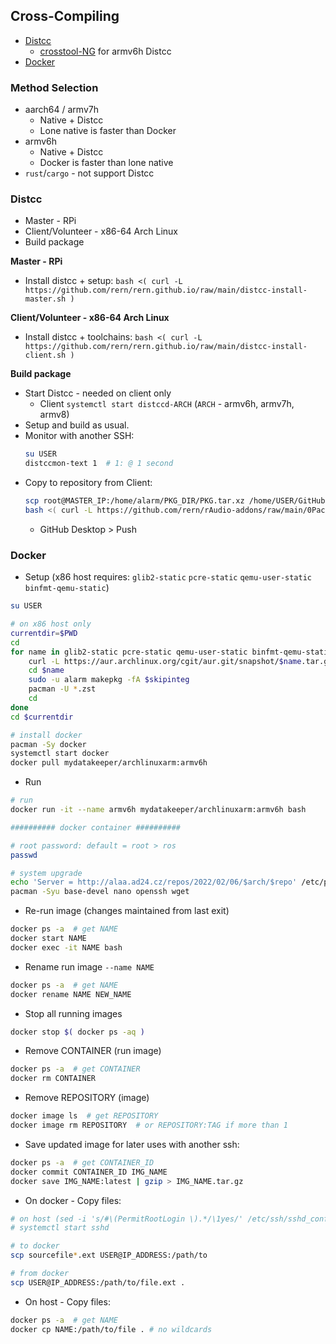 Cross-Compiling
---
- [Distcc](#distcc)
    - [crosstool-NG](https://github.com/rern/rern.github.io/tree/main/crosstool-NG) for armv6h Distcc
- [Docker](#docker)

### Method Selection
- aarch64 / armv7h
	- Native + Distcc
	- Lone native is faster than Docker
- armv6h
	- Native + Distcc
	- Docker is faster than lone native
- `rust`/`cargo` - not support Distcc

### Distcc
- Master - RPi
- Client/Volunteer - x86-64 Arch Linux
- Build package

**Master - RPi**
- Install distcc + setup: `bash <( curl -L https://github.com/rern/rern.github.io/raw/main/distcc-install-master.sh )`

**Client/Volunteer - x86-64 Arch Linux**
- Install distcc + toolchains: `bash <( curl -L https://github.com/rern/rern.github.io/raw/main/distcc-install-client.sh )`

**Build package**
- Start Distcc - needed on client only
	- Client `systemctl start distccd-ARCH` (`ARCH` - armv6h, armv7h, armv8)
- Setup and build as usual.
- Monitor with another SSH: 
	```sh
	su USER
	distccmon-text 1  # 1: @ 1 second
	```
- Copy to repository from Client:
	```sh
	scp root@MASTER_IP:/home/alarm/PKG_DIR/PKG.tar.xz /home/USER/GitHub/rern.github.io/ARCH
	bash <( curl -L https://github.com/rern/rAudio-addons/raw/main/0Packages/repoupdate.sh )	
	```
	- GitHub Desktop > Push

### Docker
- Setup (x86 host requires: `glib2-static` `pcre-static` `qemu-user-static` `binfmt-qemu-static`)
```sh
su USER

# on x86 host only
currentdir=$PWD
cd
for name in glib2-static pcre-static qemu-user-static binfmt-qemu-static; do # keep order
	curl -L https://aur.archlinux.org/cgit/aur.git/snapshot/$name.tar.gz | sudo -u alarm bsdtar xf -
	cd $name
	sudo -u alarm makepkg -fA $skipinteg
	pacman -U *.zst
	cd
done
cd $currentdir

# install docker
pacman -Sy docker
systemctl start docker
docker pull mydatakeeper/archlinuxarm:armv6h
```
- Run
```sh
# run
docker run -it --name armv6h mydatakeeper/archlinuxarm:armv6h bash

########## docker container ##########

# root password: default = root > ros
passwd

# system upgrade
echo 'Server = http://alaa.ad24.cz/repos/2022/02/06/$arch/$repo' /etc/pacman.d/mirrorlist
pacman -Syu base-devel nano openssh wget
```
- Re-run image (changes maintained from last exit)
```sh
docker ps -a  # get NAME
docker start NAME
docker exec -it NAME bash
```
- Rename run image `--name NAME`
```sh
docker ps -a  # get NAME
docker rename NAME NEW_NAME
```
- Stop all running images
```sh
docker stop $( docker ps -aq )
```
- Remove CONTAINER (run image)
```sh
docker ps -a  # get CONTAINER
docker rm CONTAINER
```
- Remove REPOSITORY (image)
```sh
docker image ls  # get REPOSITORY
docker image rm REPOSITORY  # or REPOSITORY:TAG if more than 1
```
- Save updated image for later uses with another ssh:
```sh
docker ps -a  # get CONTAINER_ID
docker commit CONTAINER_ID IMG_NAME
docker save IMG_NAME:latest | gzip > IMG_NAME.tar.gz
```
- On docker - Copy files:
```sh
# on host (sed -i 's/#\(PermitRootLogin \).*/\1yes/' /etc/ssh/sshd_config)
# systemctl start sshd

# to docker
scp sourcefile*.ext USER@IP_ADDRESS:/path/to

# from docker
scp USER@IP_ADDRESS:/path/to/file.ext .
```
- On host - Copy files:
```sh
docker ps -a  # get NAME
docker cp NAME:/path/to/file . # no wildcards
```

